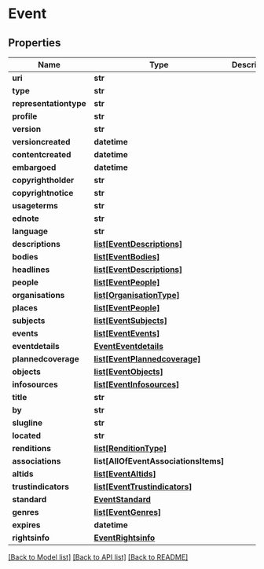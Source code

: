 # Event

## Properties
Name | Type | Description | Notes
------------ | ------------- | ------------- | -------------
**uri** | **str** |  | 
**type** | **str** |  | [optional] 
**representationtype** | **str** |  | [optional] 
**profile** | **str** |  | [optional] 
**version** | **str** |  | [optional] 
**versioncreated** | **datetime** |  | [optional] 
**contentcreated** | **datetime** |  | [optional] 
**embargoed** | **datetime** |  | [optional] 
**copyrightholder** | **str** |  | [optional] 
**copyrightnotice** | **str** |  | [optional] 
**usageterms** | **str** |  | [optional] 
**ednote** | **str** |  | [optional] 
**language** | **str** |  | [optional] 
**descriptions** | [**list[EventDescriptions]**](EventDescriptions.md) |  | [optional] 
**bodies** | [**list[EventBodies]**](EventBodies.md) |  | [optional] 
**headlines** | [**list[EventDescriptions]**](EventDescriptions.md) |  | [optional] 
**people** | [**list[EventPeople]**](EventPeople.md) |  | [optional] 
**organisations** | [**list[OrganisationType]**](OrganisationType.md) |  | [optional] 
**places** | [**list[EventPeople]**](EventPeople.md) |  | [optional] 
**subjects** | [**list[EventSubjects]**](EventSubjects.md) |  | [optional] 
**events** | [**list[EventEvents]**](EventEvents.md) |  | [optional] 
**eventdetails** | [**EventEventdetails**](EventEventdetails.md) |  | 
**plannedcoverage** | [**list[EventPlannedcoverage]**](EventPlannedcoverage.md) |  | [optional] 
**objects** | [**list[EventObjects]**](EventObjects.md) |  | [optional] 
**infosources** | [**list[EventInfosources]**](EventInfosources.md) |  | [optional] 
**title** | **str** |  | [optional] 
**by** | **str** |  | [optional] 
**slugline** | **str** |  | [optional] 
**located** | **str** |  | [optional] 
**renditions** | [**list[RenditionType]**](RenditionType.md) |  | [optional] 
**associations** | **list[AllOfEventAssociationsItems]** |  | [optional] 
**altids** | [**list[EventAltids]**](EventAltids.md) |  | [optional] 
**trustindicators** | [**list[EventTrustindicators]**](EventTrustindicators.md) |  | [optional] 
**standard** | [**EventStandard**](EventStandard.md) |  | [optional] 
**genres** | [**list[EventGenres]**](EventGenres.md) |  | [optional] 
**expires** | **datetime** |  | [optional] 
**rightsinfo** | [**EventRightsinfo**](EventRightsinfo.md) |  | [optional] 

[[Back to Model list]](../README.md#documentation-for-models) [[Back to API list]](../README.md#documentation-for-api-endpoints) [[Back to README]](../README.md)

